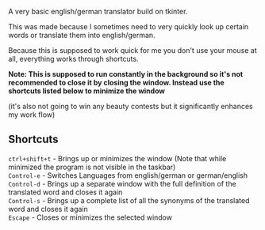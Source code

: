 A very basic english/german translator build on tkinter.

This was made because I sometimes need to very quickly look up certain words or translate them into english/german. 

Because this is supposed to work quick for me you don't use your mouse at all, everything works through shortcuts.

**Note: This is supposed to run constantly in the background so it's not recommended to close it by closing the window. Instead use the shortcuts listed below to minimize the window**

(it's also not going to win any beauty contests but it significantly enhances my work flow)

## Shortcuts  
  
`ctrl+shift+t` - Brings up or minimizes the window (Note that while minimized the program is not visible in the taskbar)  
`Control-e` - Switches Languages from english/german or german/english  
`Control-d` - Brings up a separate window with the full definition of the translated word and closes it again  
`Control-s` - Brings up a complete list of all the synonyms of the translated word and closes it again  
`Escape` - Closes or minimizes the selected window  
